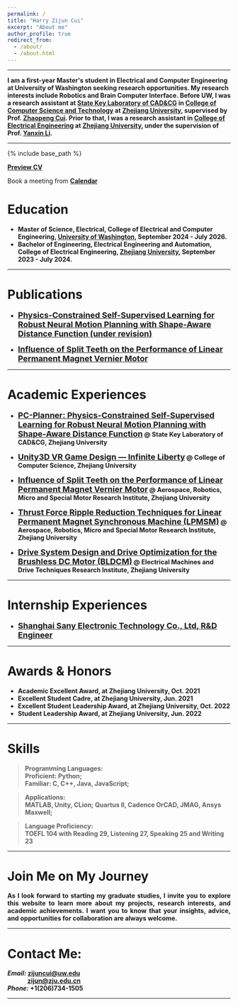 ```yaml
---
permalink: /
title: "Harry Zijun Cui"
excerpt: "About me"
author_profile: true
redirect_from: 
  - /about/
  - /about.html
---  
```


- - -  
  
**I am a first-year Master's student in Electrical and Computer Engineering at University of Washington seeking research opportunities. My research interests include Robotics and Brain Computer Interface. Before UW, I was a research assistant at [State Key Laboratory of CAD&CG](http://www.cad.zju.edu.cn/english.html) in [College of Computer Science and Technology](http://www.en.cs.zju.edu.cn/) at [Zhejiang University](https://www.zju.edu.cn/english/), supervised by Prof. [Zhaopeng Cui](https://zhpcui.github.io/). Prior to that, I was a research assistant in [College of Electrical Engineering](http://ee.zju.edu.cn/englishee/main.htm) at [Zhejiang University](https://www.zju.edu.cn/english/), under the supervision of Prof. [Yanxin Li](https://person.zju.edu.cn/en/EElyx#).**

 
- - -  

{% include base_path %}

[<b>Preview CV</b>](http://ZijunCui02.github.io/files/ZIJUNCUI.pdf)  


Book a meeting from [<b>Calendar<b>](https://zijuncui02.github.io/calendar/)

Education
======
* **Master of Science, Electrical, College of Electrical and Computer Engineering, [University of Washington](https://www.washington.edu/), September 2024 - July 2026.**
* **Bachelor of Engineering, Electrical Engineering and Automation, College of Electrical Engineering, [Zhejiang University](https://www.zju.edu.cn/english/), September 2023 - July 2024.**
  
- - -  

Publications
======  

 - [<font size=4><b>Physics-Constrained Self-Supervised Learning for Robust Neural Motion Planning with Shape-Aware Distance Function (under revision)</b></font>](https://zijuncui02.github.io/2024-paper-2)

- [<font size=4><b>Influence of Split Teeth on the Performance of Linear Permanent Magnet Vernier Motor</b></font>](https://zijuncui02.github.io/publication/2023-6-28-paper-1)

- - -  

Academic Experiences
======  

 - [<font size=4><b>PC-Planner: Physics-Constrained Self-Supervised Learning for Robust Neural Motion Planning with Shape-Aware Distance Function</b></font>](https://zijuncui02.github.io/research_projects/1) @ State Key Laboratory of CAD&CG, Zhejiang University

 - [<font size=4><b>Unity3D VR Game Design — Infinite Liberty</b></font>](https://zijuncui02.github.io/research_projects/2) @ College of Computer Science, Zhejiang University

- [<font size=4><b>Influence of Split Teeth on the Performance of Linear Permanent Magnet Vernier Motor</b></font>](https://zijuncui02.github.io/research_projects/3) @ Aerospace, Robotics, Micro and Special Motor Research Institute, Zhejiang University

- [<font size=4><b>Thrust Force Ripple Reduction Techniques for Linear Permanent Magnet Synchronous Machine (LPMSM)</b></font>](https://zijuncui02.github.io/research_projects/5) @ Aerospace, Robotics, Micro and Special Motor Research Institute, Zhejiang University

- [<font size=4><b>Drive System Design and Drive Optimization for the Brushless DC Motor (BLDCM)</b></font>](https://zijuncui02.github.io/research_projects/4) @ Electrical Machines and Drive Techniques Research Institute, Zhejiang University

- - -  

Internship Experiences
======  
 - [<font size=4><b>Shanghai Sany Electronic Technology Co., Ltd, R&D Engineer</b></font>](https://zijuncui02.github.io/internship_experiences/)

- - -  

Awards & Honors
===

- **Academic Excellent Award, at Zhejiang University, Oct. 2021**
- **Excellent Student Cadre, at Zhejiang University, Jun. 2021**
- **Excellent Student Leadership Award, at Zhejiang University, Oct. 2022**
- **Student Leadership Award, at Zhejiang University, Jun. 2022**

- - -  

Skills
======

<blockquote>
	  <b>Programming Languages:</b><br>
	  Proficient: Python;<br>
	Familiar: C, C++, Java, JavaScript;
</blockquote>

<blockquote>
	  <b>Applications:</b><br>
	   MATLAB, Unity, CLion; Quartus II, Cadence OrCAD, JMAG, Ansys Maxwell;
</blockquote>

<blockquote>
	  <b>Language Proficiency:</b><br>
	  TOEFL 104 with Reading 29, Listening 27, Speaking 25 and Writing 23<br>
</blockquote>

- - -  


Join Me on My Journey
===  
<p style = "text-align:justify; text-justify:inter-ideograph;">As I look forward to starting my graduate studies, I invite you to explore this website to learn more about my projects, research interests, and academic achievements. I want you to know that your insights, advice, and opportunities for collaboration are always welcome.</p>  

- - -  

Contact Me:
=== 

***Email:*** **[zijuncui@uw.edu](mailto:zijuncui@uw.edu/)**  
&emsp;&emsp;&emsp; **[zijun@zju.edu.cn](mailto:zijun@zju.edu.cn/)**  
***Phone:*** **+1(206)734-1505** 

- - -  
